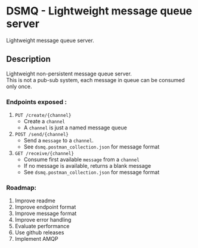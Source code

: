 # DSMQ - Lightweight message queue server

Lightweight message queue server.

## Description

Lightweight non-persistent message queue server.  
This is not a pub-sub system, each message in queue can be consumed only once.

### Endpoints exposed :

1. `PUT /create/{channel}`
   - Create a `channel`
   - A `channel` is just a named message queue
2. `POST /send/{channel}`
   - Send a `message` to a `channel`.
   - See `dsmq.postman_collection.json` for message format
3. `GET /receive/{channel}`
   - Consume first available `message` from a `channel`
   - If no message is available, returns a blank message
   - See `dsmq.postman_collection.json` for message format

### Roadmap:

1. Improve readme
2. Improve endpoint format
3. Improve message format
4. Improve error handling
5. Evaluate performance
6. Use github releases
7. Implement AMQP
